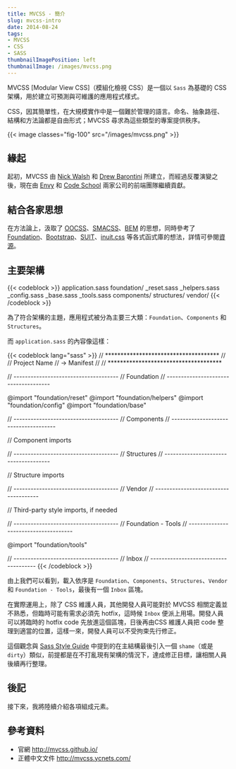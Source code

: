 ```yaml
---
title: MVCSS - 簡介
slug: mvcss-intro
date: 2014-08-24
tags:
- MVCSS
- CSS
- SASS
thumbnailImagePosition: left
thumbnailImage: /images/mvcss.png
---
```


MVCSS [Modular View CSS]（模組化檢視 CSS）是一個以 `Sass` 為基礎的 CSS 架構，用於建立可預測與可維護的應用程式樣式。

CSS，因其簡單性，在大規模實作中是一個難於管理的語言。命名、抽象路徑、結構和方法論都是自由形式；MVCSS 尋求為這些類型的專案提供秩序。

<!--more-->

{{< image classes="fig-100" src="/images/mvcss.png" >}}

## 緣起

起初，MVCSS 由 [Nick Walsh](http://twitter.com/nickawalsh) 和 [Drew Barontini](http://twitter.com/drewbarontini) 所建立，而經過反覆演變之後，現在由 [Envy](http://envylabs.com/) 和 [Code School](http://www.codeschool.com/) 兩家公司的前端團隊繼續貢獻。

## 結合各家思想

在方法論上，汲取了 [OOCSS](http://oocss.org/)、[SMACSS](http://smacss.com/)、[BEM](http://bem.info/method) 的思想，同時參考了 [Foundation](http://foundation.zurb.com/)、[Bootstrap](http://getbootstrap.com/)、[SUIT](https://github.com/suitcss/suit)、[inuit.css](https://github.com/csswizardry/inuit.css) 等各式函式庫的想法，詳情可參閱[資源](http://mvcss.ycnets.com/resources/)。


## 主要架構

{{< codeblock >}}
application.sass
foundation/
  _reset.sass
  _helpers.sass
  _config.sass
  _base.sass
  _tools.sass
components/
structures/
vendor/
{{< /codeblock >}}

為了符合架構的主題，應用程式被分為主要三大類：`Foundation`、`Components` 和 `Structures`。

而 `application.sass` 的內容像這樣：

{{< codeblock lang="sass" >}}
// *************************************
//
//   Project Name
//   -> Manifest
//
// *************************************

// -------------------------------------
//   Foundation
// -------------------------------------

@import "foundation/reset"
@import "foundation/helpers"
@import "foundation/config"
@import "foundation/base"

// -------------------------------------
//   Components
// -------------------------------------

// Component imports

// -------------------------------------
//   Structures
// -------------------------------------

// Structure imports

// -------------------------------------
//   Vendor
// -------------------------------------

// Third-party style imports, if needed

// -------------------------------------
//   Foundation - Tools
// -------------------------------------

@import "foundation/tools"

// -------------------------------------
//   Inbox
// -------------------------------------
{{< /codeblock >}}

由上我們可以看到，載入依序是 `Foundation`、`Components`、`Structures`、`Vendor` 和 `Foundation - Tools`，最後有一個 `Inbox` 區塊。

在實際運用上，除了 CSS 維護人員，其他開發人員可能對於 MVCSS 相關定義並不熟悉，但臨時可能有需求必須先 hotfix，這時候 `Inbox` 便派上用場。開發人員可以將臨時的 hotfix code 先放進這個區塊，日後再由CSS 維護人員把 code 整理到適當的位置，這樣一來，開發人員可以不受拘束先行修正。

這個觀念與 [Sass Style Guide](http://css-tricks.com/sass-style-guide/) 中提到的在主結構最後引入一個 `shame`（或是 `dirty`）類似，前提都是在不打亂現有架構的情況下，達成修正目標，讓相關人員後續再行整理。

## 後記

接下來，我將陸續介紹各項組成元素。

## 參考資料

 - 官網 <http://mvcss.github.io/>
 - 正體中文文件 <http://mvcss.ycnets.com/>
